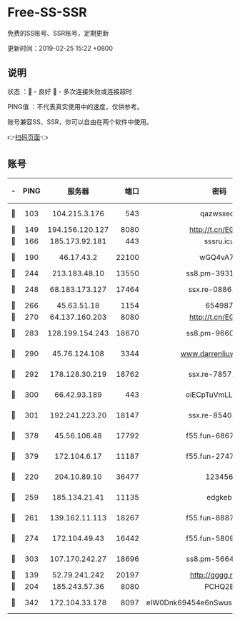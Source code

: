 # Free-SS-SSR

免费的SS账号、SSR账号，定期更新

更新时间：2019-02-25 15:22 +0800

## 说明

状态     ：🙂 - 良好 🙁 - 多次连接失败或连接超时

PING值   ：不代表真实使用中的速度，仅供参考。

账号兼容SS、SSR，你可以自由在两个软件中使用。

👉[扫码页面](https://liesauer.github.io/free-ss-ssr.github.io/)👈

## 账号

|-|PING|服务器|端口|密码|加密方式|区域|
|:----:|:----:|:-----:|-----:|:----:|:----:|:----:|
|🙂|103|104.215.3.176|543|qazwsxedc|aes-256-gcm|JP|
|🙂|149|194.156.120.127|8080|http://t.cn/EGJIyrl|rc4-md5|RU|
|🙂|166|185.173.92.181|443|sssru.icu|rc4-md5|RU|
|🙂|190|46.17.43.2|22100|wGQ4vA7D|aes-256-gcm|RU|
|🙂|244|213.183.48.10|13550|ss8.pm-39311595|rc4-md5|RU|
|🙂|248|68.183.173.127|17464|ssx.re-08861248|aes-256-cfb|US|
|🙂|266|45.63.51.18|1154|654987|chacha20|US|
|🙂|270|64.137.160.203|8080|http://t.cn/EGJIyrl|rc4-md5|CA|
|🙂|283|128.199.154.243|18670|ss8.pm-96603281|aes-256-cfb|SG|
|🙂|290|45.76.124.108|3344|www.darrenliuwei.com|aes-256-cfb|AU|
|🙂|292|178.128.30.219|18762|ssx.re-78571634|aes-256-cfb|SG|
|🙂|300|66.42.93.189|443|oiECpTuVmLLxk4Ts|aes-256-cfb|US|
|🙂|301|192.241.223.20|18147|ssx.re-85401469|aes-256-cfb|US|
|🙂|378|45.56.106.48|17792|f55.fun-68673895|aes-256-cfb|US|
|🙂|379|172.104.6.17|11187|f55.fun-27472862|aes-256-cfb|US|
|🙂|220|204.10.89.10|36477|123456|aes-256-cfb|US|
|🙂|259|185.134.21.41|11135|edgkeb|aes-256-cfb|GB|
|🙂|261|139.162.11.113|18267|f55.fun-88872573|aes-256-cfb|SG|
|🙂|274|172.104.49.43|16442|f55.fun-58099071|aes-256-cfb|SG|
|🙂|303|107.170.242.27|18696|ss8.pm-56642148|aes-256-cfb|US|
|🙁|139|52.79.241.242|20197|http://gggg.rocks|chacha20|KR|
|🙁|204|185.243.57.36|8080|PCHQ2E|rc4-md5|US|
|🙁|342|172.104.33.178|8097|eIW0Dnk69454e6nSwuspv9DmS201tQ0D|aes-256-cfb|SG|
